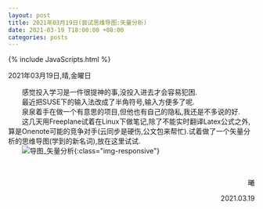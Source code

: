 ```yaml
---
layout: post
title: 2021年03月19日(尝试思维导图:矢量分析)
date: 2021-03-19 T18:00:00 +08:00
categories: posts
---
```


{% include JavaScripts.html %}

2021年03月19日,晴,金曜日  
  
&emsp;&emsp;感觉投入学习是一件很提神的事,没投入进去才会容易犯困.  
&emsp;&emsp;最近把SUSE下的输入法改成了半角符号,输入方便多了呢.  
&emsp;&emsp;泉泉着手在做一个有意思的项目,但他也有自己的隐私,我还是不多说的好.  
&emsp;&emsp;这几天用Freeplane试着在Linux下做笔记,除了不能实时翻译Latex公式之外,算是Onenote可能的竞争对手(云同步是硬伤,公文包来帮忙).试着做了一个矢量分析的思维导图(学到的新名词),放在这里试试.  
&emsp;&emsp;![导图_矢量分析](/include/20210319/0.矢量分析.png){:class="img-responsive"}

&emsp;&emsp;
<p align="right">曦</p>
<p align="right">2021.03.19</p>
